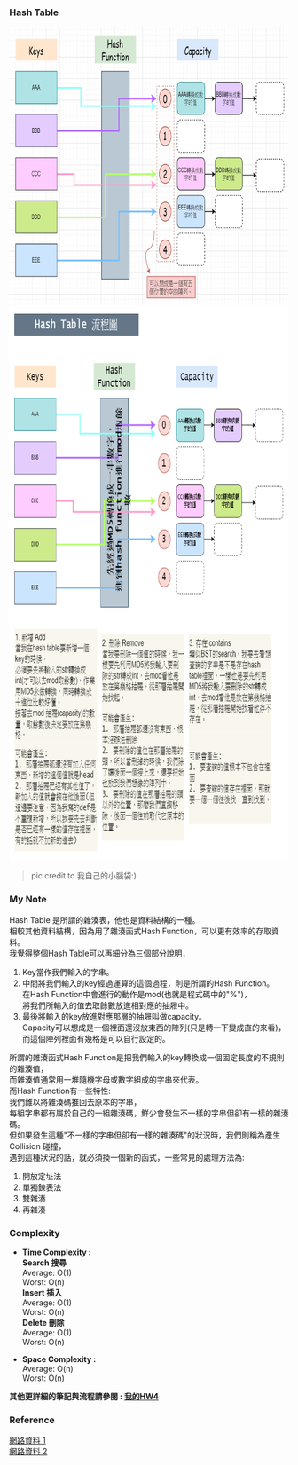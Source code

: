 ### Hash Table

<img src="https://github.com/Chieh-Yin/Chiehyin/blob/master/Pictures/HashTable_ex.jpg" width="600" height="500"/>


<img src="https://github.com/Chieh-Yin/Chiehyin/blob/master/Pictures/HashTable_%E6%B5%81%E7%A8%8B%E5%9C%96.png" width="800" height="1000"/>

> pic credit to 我自己的小腦袋:)


### My Note
Hash Table 是所謂的雜湊表，他也是資料結構的一種。</br>
相較其他資料結構，因為用了雜湊函式Hash Function，可以更有效率的存取資料。</br>
我覺得整個Hash Table可以再細分為三個部分說明，</br>
1. Key當作我們輸入的字串。</br>
2. 中間將我們輸入的key經過運算的這個過程，則是所謂的Hash Function。</br>
在Hash Function中會進行的動作是mod(也就是程式碼中的"%")，</br>
將我們所輸入的值去取餘數放進相對應的抽屜中。</br>
3. 最後將輸入的key放進對應那層的抽屜叫做capacity。</br>
Capacity可以想成是一個裡面還沒放東西的陣列(只是轉一下變成直的來看)，
而這個陣列裡面有幾格是可以自行設定的。</br>

所謂的雜湊函式Hash Function是把我們輸入的key轉換成一個固定長度的不規則的雜湊值，</br>
而雜湊值通常用一堆隨機字母或數字組成的字串來代表。</br>
而Hash Function有一些特性:</br>
我們難以將雜湊碼推回去原本的字串，</br>
每組字串都有屬於自己的一組雜湊碼，鮮少會發生不一樣的字串但卻有一樣的雜湊碼。</br>
但如果發生這種"不一樣的字串但卻有一樣的雜湊碼"的狀況時，我們則稱為產生Collision 碰撞，</br>
遇到這種狀況的話，就必須換一個新的函式，一些常見的處理方法為:</br>
1. 開放定址法</br>
2. 單獨鍊表法</br>
3. 雙雜湊</br>
4. 再雜湊</br>


### Complexity
* **Time Complexity :**</br>
**Search 搜尋**</br>
Average: O(1)    </br>
Worst: O(n)</br>
**Insert 插入** </br>
Average: O(1)   </br> 
Worst: O(n)</br>
**Delete 刪除** </br>
Average: O(1)   </br> 
Worst: O(n)</br>

* **Space Complexity :**</br>
Average: O(n) </br>
Worst: O(n)</br>

**其他更詳細的筆記與流程請參閱 : [我的HW4](https://github.com/Chieh-Yin/Chiehyin/tree/master/HW4)** </br>


### Reference
[網路資料 1](https://en.wikipedia.org/wiki/Hash_table)</br>
[網路資料 2](https://zh.wikipedia.org/wiki/%E5%93%88%E5%B8%8C%E8%A1%A8)</br>


